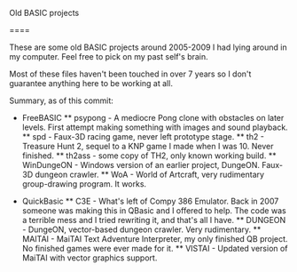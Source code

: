 Old BASIC projects

====

These are some old BASIC projects around 2005-2009 I had lying around in my computer. Feel free to pick on my past self's brain.

Most of these files haven't been touched in over 7 years so I don't guarantee anything here to be working at all.

Summary, as of this commit:

* FreeBASIC
** psypong - A mediocre Pong clone with obstacles on later levels. First attempt making something with images and sound playback.
** spd - Faux-3D racing game, never left prototype stage.
** th2 - Treasure Hunt 2, sequel to a KNP game I made when I was 10. Never finished.
** th2ass - some copy of TH2, only known working build.
** WinDungeON - Windows version of an earlier project, DungeON. Faux-3D dungeon crawler.
** WoA - World of Artcraft, very rudimentary group-drawing program. It works.

* QuickBasic
** C3E - What's left of Compy 386 Emulator. Back in 2007 someone was making this in QBasic and I offered to help. The code was a terrible mess and I tried rewriting it, and that's all I have.
** DUNGEON - DungeON, vector-based dungeon crawler. Very rudimentary.
** MAITAI - MaiTAI Text Adventure Interpreter, my only finished QB project. No finished games were ever made for it.
** VISTAI - Updated version of MaiTAI with vector graphics support.